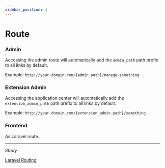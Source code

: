 ```yaml
---
sidebar_position: 4
---
```


# Route

### Admin

Accessing the admin route will automatically add the ```admin_path``` path prefix to all links by default.

Example: `http://your-domain.com/{admin_path}/manage-something`


### Extension Admin

Accessing the application center will automatically add the ```extension_admin_path``` path prefix to all links by default.

Example: `http://your-domain.com/{extension_admin_path}/something`

### Frontend

As Laravel route.

---

*Study*

[Laravel Routing](https://laravel.com/docs/10.x/routing)




